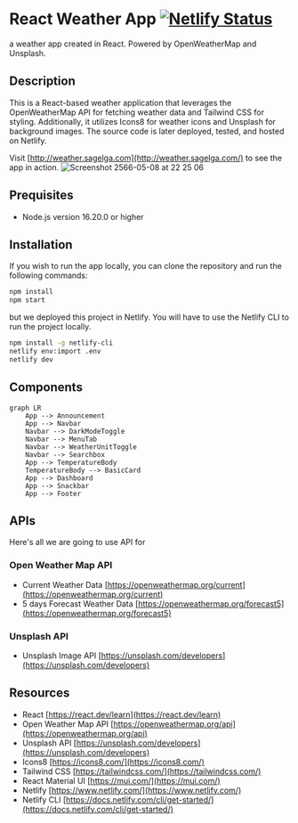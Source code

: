 # React Weather App [![Netlify Status](https://api.netlify.com/api/v1/badges/ee9346dd-9372-4b34-851e-ee7d4f2689d0/deploy-status)](https://app.netlify.com/sites/frabjous-dusk-79cc84/deploys)

a weather app created in React. Powered by OpenWeatherMap and Unsplash.

## Description

This is a React-based weather application that leverages the OpenWeatherMap API for fetching weather data and Tailwind CSS for styling.
Additionally, it utilizes Icons8 for weather icons and Unsplash for background images. The source code is later deployed, tested, and hosted on Netlify.

Visit [http://weather.sagelga.com](http://weather.sagelga.com/) to see the app in action.
![Screenshot 2566-05-08 at 22 25 06](https://user-images.githubusercontent.com/13056824/236864847-c13e7c50-4834-46ee-a0e1-15b6b0b3d22a.png)

## Prequisites

-   Node.js version 16.20.0 or higher

## Installation

If you wish to run the app locally, you can clone the repository and run the following commands:

```bash
npm install
npm start
```

but we deployed this project in Netlify. You will have to use the Netlify CLI to run the project locally.

```bash
npm install -g netlify-cli
netlify env:import .env
netlify dev
```

## Components

```mermaid
graph LR
    App --> Announcement
    App --> Navbar
    Navbar --> DarkModeToggle
    Navbar --> MenuTab
    Navbar --> WeatherUnitToggle
    Navbar --> Searchbox
    App --> TemperatureBody
    TemperatureBody --> BasicCard
    App --> Dashboard
    App --> Snackbar
    App --> Footer

```

## APIs

Here's all we are going to use API for

### Open Weather Map API

-   Current Weather Data [https://openweathermap.org/current](https://openweathermap.org/current)
-   5 days Forecast Weather Data [https://openweathermap.org/forecast5](https://openweathermap.org/forecast5)

### Unsplash API

-   Unsplash Image API [https://unsplash.com/developers](https://unsplash.com/developers)

## Resources

-   React [https://react.dev/learn](https://react.dev/learn)
-   Open Weather Map API [https://openweathermap.org/api](https://openweathermap.org/api)
-   Unsplash API [https://unsplash.com/developers](https://unsplash.com/developers)
-   Icons8 [https://icons8.com/](https://icons8.com/)
-   Tailwind CSS [https://tailwindcss.com/](https://tailwindcss.com/)
-   React Material UI [https://mui.com/](https://mui.com/)
-   Netlify [https://www.netlify.com/](https://www.netlify.com/)
-   Netlify CLI [https://docs.netlify.com/cli/get-started/](https://docs.netlify.com/cli/get-started/)
